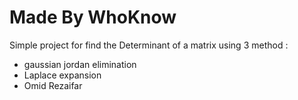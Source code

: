 # Made By WhoKnow

Simple project for find the Determinant of a matrix using 3 method :
* gaussian jordan elimination 
* Laplace expansion
* Omid Rezaifar	
